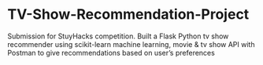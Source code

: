 # TV-Show-Recommendation-Project
Submission for StuyHacks competition. Built a Flask Python tv show recommender using scikit-learn machine learning, movie &amp; tv show API with Postman to give recommendations based on user’s preferences
